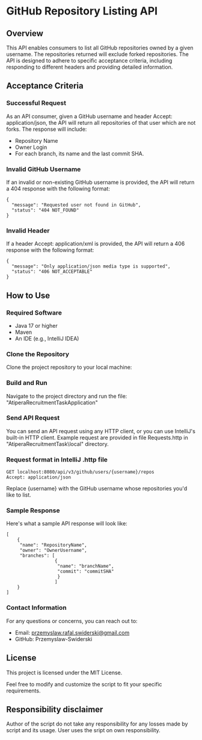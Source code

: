 # GitHub Repository Listing API

## Overview

This API enables consumers to list all GitHub repositories owned by a given username. The repositories returned will exclude forked repositories. The API is designed to adhere to specific acceptance criteria, including responding to different headers and providing detailed information.

## Acceptance Criteria

### Successful Request

As an API consumer, given a GitHub username and header Accept: application/json, the API will return all repositories of that user which are not forks. The response will include:
- Repository Name
- Owner Login
- For each branch, its name and the last commit SHA.

### Invalid GitHub Username
If an invalid or non-existing GitHub username is provided, the API will return a 404 response with the following format:
```
{
  "message": "Requested user not found in GitHub",
  "status": "404 NOT_FOUND"
}
```
### Invalid Header
If a header Accept: application/xml is provided, the API will return a 406 response with the following format:
```
{
  "message": "Only application/json media type is supported",
  "status": "406 NOT_ACCEPTABLE"
}
```
## How to Use
### Required Software
- Java 17 or higher
- Maven
- An IDE (e.g., IntelliJ IDEA)

### Clone the Repository
Clone the project repository to your local machine:

### Build and Run
Navigate to the project directory and run the file: "AtiperaRecruitmentTaskApplication" 

### Send API Request
You can send an API request using any HTTP client, or you can use IntelliJ's built-in HTTP client. Example request are provided in file Requests.http in "AtiperaRecruitmentTask\local" directory.

### Request format in IntelliJ .http file
```
GET localhost:8080/api/v3/github/users/{username}/repos
Accept: application/json
```
Replace {username} with the GitHub username whose repositories you'd like to list.


### Sample Response
Here's what a sample API response will look like:

```
[
    {
     "name": "RepositoryName",
     "owner": "OwnerUsername",
     "branches": [
                  {
                   "name": "branchName",
                   "commit": "commitSHA"
                   }
                  ]
    }
]
```
### Contact Information
For any questions or concerns, you can reach out to:

- Email: przemyslaw.rafal.swiderski@gmail.com
- GitHub: Przemyslaw-Swiderski

## License
This project is licensed under the MIT License.

Feel free to modify and customize the script to fit your specific requirements.

## Responsibility disclaimer
Author of the script do not take any responsibility for any losses made by script and its usage. User uses the sript on own responsibility.
